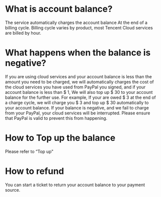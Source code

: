 # What is account balance?
The service automatically charges the account balance At the end of a billing cycle. Billing cycle varies by product, most Tencent Cloud services are billed by hour.

# What happens when the balance is negative?
If you are using cloud services and your account balance is less than the amount you need to be charged, we will automatically charges the cost of the cloud services you have used from PayPal you signed, and if your account balance is less than $ 1, We will also top up $ 30 to your account balance for the further use.
For example, If your are owed $ 3 at the end of a charge cycle, we will charge you $ 3 and top up $ 30 automatically to your account balance.
If your balance is negative, and we fail to charge from your PayPal, your cloud services will be interrupted. Please ensure that PayPal is valid to prevent this from happening.

# How to Top up the balance
Please refer to “Top up"

# How to refund
You can start a ticket to return your account balance to your payment source.
